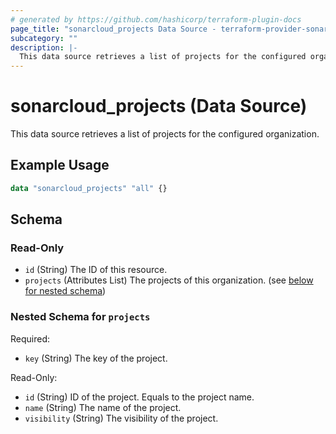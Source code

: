 ```yaml
---
# generated by https://github.com/hashicorp/terraform-plugin-docs
page_title: "sonarcloud_projects Data Source - terraform-provider-sonarcloud"
subcategory: ""
description: |-
  This data source retrieves a list of projects for the configured organization.
---
```


# sonarcloud_projects (Data Source)

This data source retrieves a list of projects for the configured organization.

## Example Usage

```terraform
data "sonarcloud_projects" "all" {}
```

<!-- schema generated by tfplugindocs -->
## Schema

### Read-Only

- `id` (String) The ID of this resource.
- `projects` (Attributes List) The projects of this organization. (see [below for nested schema](#nestedatt--projects))

<a id="nestedatt--projects"></a>
### Nested Schema for `projects`

Required:

- `key` (String) The key of the project.

Read-Only:

- `id` (String) ID of the project. Equals to the project name.
- `name` (String) The name of the project.
- `visibility` (String) The visibility of the project.


